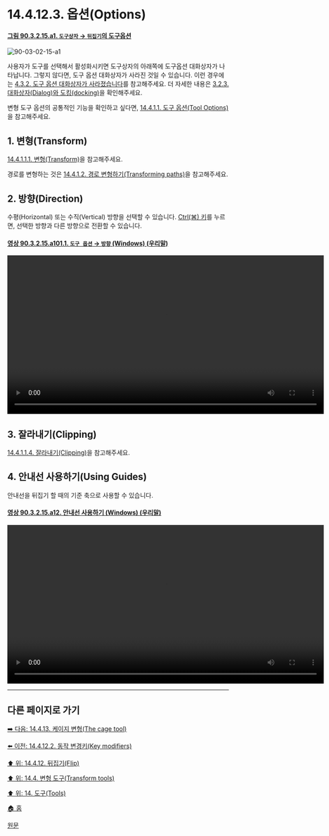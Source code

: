 # 14.4.12.3. 옵션(Options)

<a id="90-03-02-15-a1"></a>

#### [그림 90.3.2.15.a1. `도구상자` → `뒤집기`의 도구옵션](./90-03-02-15-flip.md#90-03-02-15-a1)
![90-03-02-15-a1](https://github.com/wonder13662/gimp/assets/15767104/4f29a6ef-988c-4fd2-9d51-b750aa799664)

사용자가 도구를 선택해서 활성화시키면 도구상자의 아래쪽에 도구옵션 대화상자가 나타납니다. 그렇지 않다면, 도구 옵션 대화상자가 사라진 것일 수 있습니다. 이런 경우에는 [4.3.2. 도구 옵션 대화상자가 사라졌습니다](./04-03-02-tool-options-dialog-is-missing.md)를 참고해주세요. 더 자세한 내용은 [3.2.3. 대화상자(Dialog)와 도킹(docking)](./03-02-03-00-dialogs-and-docking.md)을 확인해주세요.

변형 도구 옵션의 공통적인 기능을 확인하고 싶다면, [14.4.1.1. 도구 옵션(Tool Options)](./14-04-01-01-00-tool_options.md)을 참고해주세요.

<a id="14-04-12-03-s1"></a>

## 1. 변형(Transform)
[14.4.1.1.1. 변형(Transform)](./14-04-01-01-01-transform.md)을 참고해주세요.

경로를 변형하는 것은 [14.4.1.2. 경로 변형하기(Transforming paths)](./14-04-01-02-transforming_paths.md)을 참고해주세요.

<a id="14-04-12-03-s2"></a>

## 2. 방향(Direction)
수평(Horizontal) 또는 수직(Vertical) 방향을 선택할 수 있습니다. [Ctrl(⌘) 키](./14-04-12-02-key_modifiers.md)를 누르면, 선택한 방향과 다른 방향으로 전환할 수 있습니다.

<a id="90-03-02-15-a101-01"></a>

#### [영상 90.3.2.15.a101.1. `도구 옵션` → `방향` (Windows) (우리말)](./90-03-02-15-flip.md#90-03-02-15-a101-01)
<video controls="controls" width="720" src="https://github.com/wonder13662/gimp/assets/15767104/9259cc79-08c8-4124-9ba1-f0d3a1ba3ad7"></video>

<a id="14-04-12-03-s3"></a>

## 3. 잘라내기(Clipping)
[14.4.1.1.4. 잘라내기(Clipping)](./14-04-01-01-04-clipping.md)을 참고해주세요.

<a id="14-04-12-03-s4"></a>

## 4. 안내선 사용하기(Using Guides)
안내선을 뒤집기 할 때의 기준 축으로 사용할 수 있습니다.

<a id="90-03-02-15-a12"></a>

#### [영상 90.3.2.15.a12. 안내선 사용하기 (Windows) (우리말)](./90-03-02-15-flip.md#90-03-02-15-a12)
<video controls="controls" width="720" src="https://github.com/wonder13662/gimp/assets/15767104/c7dd8dd4-704d-4eb1-b296-5048fb52d125"></video>

***

## 다른 페이지로 가기

[➡️ 다음: 14.4.13. 케이지 변형(The cage tool)](./14-04-13-the-cage-tool.md)

[⬅️ 이전: 14.4.12.2. 동작 변경키(Key modifiers)](./14-04-12-02-key_modifiers.md)

[⬆️ 위: 14.4.12. 뒤집기(Flip)](./14-04-12-00-flip.md)

[⬆️ 위: 14.4. 변형 도구(Transform tools)](./14-04-00-transform-tools.md)

[⬆️ 위: 14. 도구(Tools)](./14-00-tools.md)

[🏠 홈](./00-home.md)

[원문](https://docs.gimp.org/2.10/ko/gimp-tool-flip.html#idm16143)